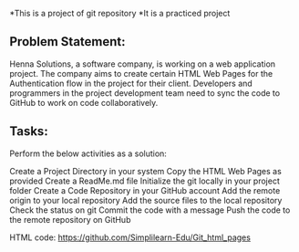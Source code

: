 *This is a project of git repository
*It is a practiced project


Problem Statement:
-----------------

Henna Solutions, a software company, is working on a web application project. The company aims to create certain HTML Web Pages for the Authentication flow in the project for their client. Developers and programmers in the project development team need to sync the code to GitHub to work on code collaboratively.

 

Tasks:
-----

Perform the below activities as a solution:

Create a Project Directory in your system
Copy the  HTML Web Pages as provided
Create a ReadMe.md file
Initialize the git locally in your project folder
Create a Code Repository in your GitHub account
Add the remote origin to your local repository
Add the source files to the local repository
Check the status on git
Commit the code with a message
Push the code to the remote repository on GitHub

HTML code: https://github.com/Simplilearn-Edu/Git_html_pages

